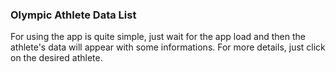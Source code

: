 ### Olympic Athlete Data List

For using the app is quite simple, just wait for the app load and then the athlete's data will appear with some informations. For more details, just click on the desired athlete.
